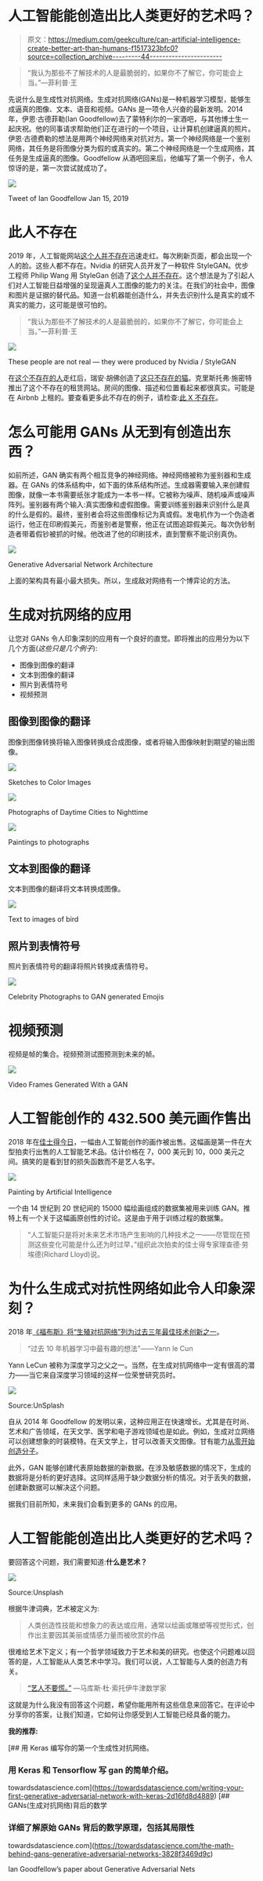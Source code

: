 # 人工智能能创造出比人类更好的艺术吗？

> 原文：<https://medium.com/geekculture/can-artificial-intelligence-create-better-art-than-humans-f1517323bfc0?source=collection_archive---------44----------------------->

> “我认为那些不了解技术的人是最脆弱的，如果你不了解它，你可能会上当。”—菲利普·王

先说什么是生成性对抗网络。生成对抗网络(GANs)是一种机器学习模型，能够生成逼真的图像、文本、语音和视频。GANs 是一项令人兴奋的最新发明。2014 年，伊恩·古德菲勒(Ian Goodfellow)去了蒙特利尔的一家酒吧，与其他博士生一起庆祝。他的同事请求帮助他们正在进行的一个项目，让计算机创建逼真的照片。伊恩·古德费勒的想法是用两个神经网络来对抗对方。第一个神经网络是一个鉴别网络，其任务是将图像分类为假的或真实的。第二个神经网络是一个生成网络，其任务是生成逼真的图像。Goodfellow 从酒吧回来后，他编写了第一个例子，令人惊讶的是，第一次尝试就成功了。

![](img/86448ac286d14262c3092d4ee8627406.png)

Tweet of Ian Goodfellow Jan 15, 2019

# **此人不存在**

2019 年，人工智能网站[这个人并不存在](https://thispersondoesnotexist.com/)迅速走红。每次刷新页面，都会出现一个人的脸。这些人都不存在。Nvidia 的研究人员开发了一种软件 StyleGAN。优步工程师 Philip Wang 用 StyleGan 创造了[这个人并不存在](https://thispersondoesnotexist.com/)。这个想法是为了引起人们对人工智能日益增强的呈现逼真人工图像的能力的关注。在我们的社会中，图像和图片是证据的替代品。知道一台机器能创造什么，并失去识别什么是真实的或不真实的能力，这可能是很可怕的。

> “我认为那些不了解技术的人是最脆弱的，如果你不了解它，你可能会上当。”—菲利普·王

![](img/ee2803d5a707c243d9cf373fd7fddbe2.png)

These people are not real — they were produced by Nvidia / StyleGAN

在[这个不存在的人](https://thispersondoesnotexist.com/)走红后，瑞安·胡佛创造了[这只不存在的猫](https://thiscatdoesnotexist.com/)。克里斯托弗·施密特推出了这个不存在的租赁网站。房间的图像、描述和位置看起来都很真实。可能是在 Airbnb 上租的。要查看更多此不存在的例子，请检查:[此 X 不存在](https://thisxdoesnotexist.com/)。

# 怎么可能用 GANs 从无到有创造出东西？

如前所述，GAN 确实有两个相互竞争的神经网络。神经网络被称为鉴别器和生成器。在 GANs 的体系结构中，如下面的体系结构所述。生成器需要输入来创建假图像，就像一本书需要纸张才能成为一本书一样。它被称为噪声、随机噪声或噪声阵列。鉴别器有两个输入:真实图像和虚假图像。需要训练鉴别器来识别什么是真的什么是假的。最终，鉴别者会将这些图像标记为真或假。发电机作为一个伪造者运行，他正在印刷假美元，而鉴别者是警察，他正在试图追踪假美元。每次伪钞制造者带着假钞被抓的时候。他改进了他的印刷技术，直到警察不能识别真伪。

![](img/81c6859fc8b08f7c912359f9eb91420f.png)

Generative Adversarial Network Architecture

上面的架构具有最小最大损失。所以，生成敌对网络有一个博弈论的方法。

# **生成对抗网络的应用**

让您对 GANs 令人印象深刻的应用有一个良好的直觉。即将推出的应用分为以下几个方面(*这些只是几个例子*):

*   图像到图像的翻译
*   文本到图像的翻译
*   照片到表情符号
*   视频预测

## 图像到图像的翻译

图像到图像转换将输入图像转换成合成图像，或者将输入图像映射到期望的输出图像。

![](img/fdd40401e954d29e34b31b19d2500f16.png)

Sketches to Color Images

![](img/63b7b3b744fae60973db5d5c5bcb56a2.png)

Photographs of Daytime Cities to Nighttime

![](img/86198c7abf6081c739003a14d428a3a3.png)

Paintings to photographs

## 文本到图像的翻译

文本到图像的翻译将文本转换成图像。

![](img/a8b521929db81568e1b1a346c34d15a3.png)

Text to images of bird

## 照片到表情符号

照片到表情符号的翻译将照片转换成表情符号。

![](img/09156a0ed5c32ee58b981e5d78e80fd6.png)

Celebrity Photographs to GAN generated Emojis

# 视频预测

视频是帧的集合。视频预测试图预测到未来的帧。

![](img/8badf8dc3b1f07337e053dc86f5e31fb.png)

Video Frames Generated With a GAN

# 人工智能创作的 432.500 美元画作售出

2018 年在[佳士得今日](https://www.christies.com/lot/lot-edmond-de-belamy-from-la-famille-6166184/?)，一幅由人工智能创作的画作被出售。这幅画是第一件在大型拍卖行出售的人工智能艺术品。估计价格在 7，000 美元到 10，000 美元之间。搞笑的是看到甘的损失函数而不是艺人名字。

![](img/1cb80d41ccb07bc7f7e704ffbf0cbf1a.png)

Painting by Artificial Intelligence

一个由 14 世纪到 20 世纪间的 15000 幅绘画组成的数据集被用来训练 GAN。推特上有一个关于这幅画原创性的讨论。这是由于用于训练过程的数据集。

> “人工智能只是将对未来艺术市场产生影响的几种技术之一——尽管现在预测这些变化可能是什么还为时过早，”组织此次拍卖的佳士得专家理查德·劳埃德(Richard Lloyd)说。

# 为什么生成式对抗性网络如此令人印象深刻？

2018 年[《福布斯》将“生殖对抗网络”列为过去三年最佳技术创新之一](https://www.forbes.com/sites/forbestechcouncil/2018/05/25/the-best-tech-innovations-of-the-last-three-years/?sh=7fafe04e25a4)。

> “过去 10 年机器学习中最有趣的想法”——Yann le Cun

Yann LeCun 被称为深度学习之父之一。当然，在生成对抗网络中一定有很高的潜力——当它来自深度学习领域的这样一位荣誉研究员时。

![](img/051d6bbf992930cb7c82097528ea4397.png)

Source:UnSplash

自从 2014 年 Goodfellow 的发明以来，这种应用正在快速增长。尤其是在时尚、艺术和广告领域，在天文学、医学和电子游戏领域也是如此。例如，生成对立网络可以创建想象的时装模特。在天文学上，甘可以改善天文图像。甘有能力[从零开始创造分子](https://pubs.acs.org/doi/10.1021/acs.molpharmaceut.7b01134)。

此外，GAN 能够创建代表原始数据的新数据。在涉及敏感数据的情况下，生成的数据将是分析的更好选择。这同样适用于缺少数据分析的情况。对于丢失的数据，创建新数据可以解决这个问题。

据我们目前所知，未来我们会看到更多的 GANs 的应用。

# 人工智能能创造出比人类更好的艺术吗？

要回答这个问题，我们需要知道:**什么是艺术？**

![](img/bec8b7f3f519d726e2191741fc6a9b9b.png)

Source:Unsplash

根据牛津词典，艺术被定义为:

> 人类创造性技能和想象力的表达或应用，通常以绘画或雕塑等视觉形式，创作出主要因其美丽或情感力量而被欣赏的作品

很难给艺术下定义；有一个哲学领域致力于艺术和美的研究。也使这个问题难以回答的是，人工智能从人类艺术中学习。我们可以说，人工智能与人类的创造力有关。

> [“艺人不要慌。”](https://www.vox.com/2019/5/10/18529009/ai-art-marcus-du-sautoy-math-music-painting-literature) —马库斯·杜·索托伊牛津数学家

这就是为什么我没有回答这个问题，希望你能用所有这些信息来回答它。在评论中分享你的答案，让我们知道，它如何让你感受到人工智能已经具备的能力。

**我的推荐:**

[](https://towardsdatascience.com/writing-your-first-generative-adversarial-network-with-keras-2d16fd8d4889) [## 用 Keras 编写你的第一个生成性对抗网络。

### 用 Keras 和 Tensorflow 写 gan 的简单介绍。

towardsdatascience.com](https://towardsdatascience.com/writing-your-first-generative-adversarial-network-with-keras-2d16fd8d4889) [](https://towardsdatascience.com/the-math-behind-gans-generative-adversarial-networks-3828f3469d9c) [## GANs(生成对抗网络)背后的数学

### 详细了解原始 GANs 背后的数学原理，包括其局限性

towardsdatascience.com](https://towardsdatascience.com/the-math-behind-gans-generative-adversarial-networks-3828f3469d9c) 

Ian Goodfellow’s paper about Generative Adversarial Nets